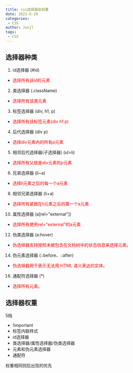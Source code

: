 ```yaml
---
title: css选择器及权重
date: 2021-6-29
categories:
 - CSS
author: Junjl
tags:
 - CSS
---
```


## 选择器种类
1. id选择器  (#id)
  * <font color="red">选择所有该id的元素</font>
2. 类选择器  (.className)
  * <font color="red">选择所有该类元素</font>
3. 标签选择器  (div, h1, p)
  * <font color="red">选择所有该标签元素(div h1 p)</font>
4. 后代选择器 (div p)
  * <font color="red">选择div元素内的所有p元素</font>
5. 相邻后代选择器(子选择器)  (ul>li)
  * <font color="red">选择所有父级是div元素的p元素</font>
6. 兄弟选择器  (li~a)
  * <font color="red">选择li元素之后的每一个a元素</font>
8. 相邻兄弟选择器  (li+a)
  * <font color="red">	选择所有紧跟在li元素之后的第一个a元素</font>
10. 属性选择器  (a[rel="external"])
  * <font color="red">选择所有使用rel="external"的a元素</font>
12. 伪类选择器  (a:hover)
  * <font color="red">伪选择器支持按照未被包含在文档树中的状态信息来选择元素。</font>
14. 伪元素选择器  (::before、::after)
  * <font color="red">伪选择器用于表示无法用 HTML 语义表达的实体。</font>
16. 通配符选择器  (*)
  * <font color="red">选择所有元素。</font>

## 选择器权重
5档
* !important
* 标签内联样式
* id选择器
* 类选择器/属性选择器/伪类选择器
* 元素和伪元素选择器
* 通配符

权重相同则后出现的优先